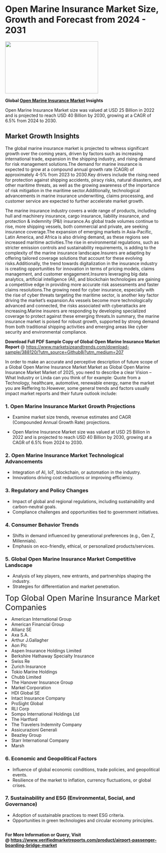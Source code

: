 <H1>Open Marine Insurance Market Size, Growth and Forecast from 2024 - 2031</H1><img class="aligncenter size-medium wp-image-584254" src="https://thirdeyenews.in/wp-content/uploads/2024/09/Global-Market-Research-300x168.jpeg" alt="" width="300" height="168" /><p><strong>Global&nbsp;<a href="https://www.marketsizeandtrends.com/download-sample/388120/?utm_source=Github8j?utm_medium=207">Open Marine Insurance Market</a> Insights</strong></p><p>Open Marine Insurance Market size was valued at USD 25 Billion in 2022 and is projected to reach USD 40 Billion by 2030, growing at a CAGR of 6.5% from 2024 to 2030.</p><p><h2>Market Growth Insights</h2> <p>The global marine insurance market is projected to witness significant growth over the coming years, driven by factors such as increasing international trade, expansion in the shipping industry, and rising demand for risk management solutions.The demand for marine insurance is expected to grow at a compound annual growth rate (CAGR) of approximately 4-5% from 2023 to 2030.Key drivers include the rising need for protection against shipping accidents, piracy risks, natural disasters, and other maritime threats, as well as the growing awareness of the importance of risk mitigation in the maritime sector.Additionally, technological advancements in marine insurance underwriting, claims processing, and customer service are expected to further accelerate market growth. </p> <p>The marine insurance industry covers a wide range of products, including hull and machinery insurance, cargo insurance, liability insurance, and protection & indemnity (P&I) insurance.As global trade volumes continue to rise, more shipping vessels, both commercial and private, are seeking insurance coverage.The expansion of emerging markets in Asia-Pacific, Latin America, and Africa is also driving demand, as these regions see increased maritime activities.The rise in environmental regulations, such as stricter emission controls and sustainability requirements, is adding to the complexity of the marine insurance landscape.Insurers are adapting by offering tailored coverage solutions that account for these evolving risks.Additionally, the trend towards digitalization in the insurance industry is creating opportunities for innovation in terms of pricing models, claims management, and customer engagement.Insurers leveraging big data analytics, artificial intelligence (AI), and blockchain technologies are gaining a competitive edge in providing more accurate risk assessments and faster claims resolutions.The growing need for cyber insurance, especially with the rise of cyber threats targeting the maritime sector, is another key factor driving the market’s expansion.As vessels become more technologically advanced and connected, the risks associated with cyberattacks are increasing.Marine insurers are responding by developing specialized coverage to protect against these emerging threats.In summary, the marine insurance market is poised for robust growth, supported by strong demand from both traditional shipping activities and emerging areas like cyber security and environmental compliance.</p><p><span class=""><strong>Download Full PDF Sample Copy of Global Open Marine Insurance Market Report</strong> @ <a href="https://www.marketsizeandtrends.com/download-sample/388120/?utm_source=Github8j?utm_medium=207" target="_blank">https://www.marketsizeandtrends.com/download-sample/388120/?utm_source=Github8j?utm_medium=207</a></span></p><p>In order to make an accurate and perceptive description of future scope of a Global&nbsp;Open Marine Insurance Market Market as Global&nbsp;Open Marine Insurance Market Market of 2025, you need to describe a clear Vision &ndash; What Industry or Linda can you think of for example: Quote from a Technology, healthcare, automotive, renewable energy, name the market you are Reffering to.However, some general trends and factors usually impact market reports and their future outlook include:</p><h3>1.&nbsp;<strong>Open Marine Insurance Market Growth Projections</strong></h3><ul><li>Examine market size trends, revenue estimates and CAGR (Compounded Annual Growth Rate) projections.</li><li><p>Open Marine Insurance Market size was valued at USD 25 Billion in 2022 and is projected to reach USD 40 Billion by 2030, growing at a CAGR of 6.5% from 2024 to 2030.</p></li></ul><h3>2.&nbsp;<strong>Open Marine Insurance Market Technological Advancements</strong></h3><ul><li>Integration of AI, IoT, blockchain, or automation in the industry.</li><li>Innovations driving cost reductions or improving efficiency.</li></ul><h3>3.&nbsp;<strong>Regulatory and Policy Changes</strong></h3><ul><li>Impact of global and regional regulations, including sustainability and carbon-neutral goals.</li><li>Compliance challenges and opportunities tied to government initiatives.</li></ul><h3>4.&nbsp;<strong>Consumer Behavior Trends</strong></h3><ul><li>Shifts in demand influenced by generational preferences (e.g., Gen Z, Millennials).</li><li>Emphasis on eco-friendly, ethical, or personalized products/services.</li></ul><h3>5.&nbsp;<strong>Global Open Marine Insurance Market Competitive Landscape</strong></h3><ul><li>Analysis of key players, new entrants, and partnerships shaping the industry.</li><li>Strategies for differentiation and market penetration.</li></ul><p data-pm-slice="1 1 []"><span style="color: inherit; font-family: inherit; font-size: 25px;">Top Global Open Marine Insurance Market Companies</span></p><div class="" data-test-id=""><p><li>American International Group</li><li> American Financial Group</li><li> Allianz SE</li><li> Axa S.A.</li><li> Arthur J.Gallagher</li><li> Aon Plc</li><li> Aspen Insurance Holdings Limited</li><li> Berkshire Hathaway Specialty Insurance</li><li> Swiss Re</li><li> Zurich Insurance</li><li> Tokio Marine Holdings</li><li> Chubb Limited</li><li> The Hanover Insurance Group</li><li> Markel Corporation</li><li> HDI Global SE</li><li> Intact Insurance Company</li><li> ProSight Global</li><li> RLI Corp</li><li> Sompo International Holdings Ltd</li><li> The Hartford</li><li> The Travelers Indemnity Company</li><li> Assicurazioni Generali</li><li> Beazley Group</li><li> Starr International Company</li><li> Marsh</li></p></div><h3>6.&nbsp;<strong>Economic and Geopolitical Factors</strong></h3><ul><li>Influence of global economic conditions, trade policies, and geopolitical events.</li><li>Resilience of the market to inflation, currency fluctuations, or global crises.</li></ul><h3>7.&nbsp;<strong>Sustainability and ESG (Environmental, Social, and Governance)</strong></h3><ul><li>Adoption of sustainable practices to meet ESG criteria.</li><li>Opportunities in green technologies and circular economy principles.</li></ul><h2><strong style="font-size: 14px;">For More Information or Query, Visit @&nbsp;</strong><a style="background-color: #ffffff; font-size: 14px;" href="https://www.marketsizeandtrends.com/report/open-marine-insurance-market/" target="_blank">https://www.verifiedmarketreports.com/product/airport-passenger-boarding-bridge-market</a></h2>